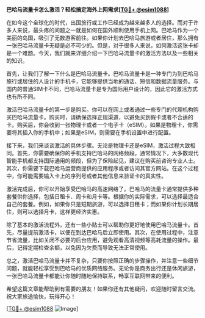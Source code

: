**巴哈马流量卡怎么激活？轻松搞定海外上网需求[[TG💪+ @esim1088](https://t.me/s/esim1088)]**

在如今这个全球化的时代，出国旅行或工作已经成为越来越多人的选择。而对于许多人来说，最头疼的问题之一就是如何在国外顺利使用手机上网。巴哈马作为一个美丽的岛国，吸引了无数游客前往。如果你计划去巴哈马旅游或者居住，那么拥有一张巴哈马流量卡无疑是必不可少的。但是，对于很多人来说，如何激活这张卡却是一个难题。今天，我们就来详细介绍一下巴哈马流量卡的激活方法以及一些相关的知识。

首先，让我们了解一下什么是巴哈马流量卡。巴哈马流量卡是一种专门为到巴哈马旅行或居住的人设计的手机卡，它能够提供当地的通话、短信和数据流量服务。与国内的普通SIM卡不同，巴哈马流量卡是专为国际用户设计的，因此它的激活方式也有所不同。

激活巴哈马流量卡的第一步是购买。你可以在网上或者通过一些专门的代理机构购买巴哈马流量卡。购买时，请确保选择正规渠道，以避免买到假卡或者不合适的卡。购买后，你会收到一张物理卡或者一个电子卡（eSIM）。如果是物理卡，你需要将其插入你的手机中；如果是eSIM，则需要在手机设置中进行配置。

接下来，我们来谈谈激活的具体步骤。无论是物理卡还是eSIM，激活过程大致相同。首先，你需要确保你的手机支持巴哈马的网络频段。通常情况下，大多数现代智能手机都支持国际通用的频段，但为了保险起见，建议在购买前咨询专业人士。其次，你需要下载巴哈马运营商提供的应用程序或者访问其官方网站。在这个过程中，你可能需要输入卡上的序列号或者其他信息来验证卡的真实性。

激活完成后，你可以开始享受巴哈马的高速网络了。巴哈马的流量卡通常提供多种套餐供你选择，包括日租卡、周卡和月卡等。根据你的实际需求，可以选择最适合自己的套餐。例如，如果你只是短期旅游，可以选择日租卡；而如果你计划长期居住，则可以选择月卡，这样更经济实惠。

除了基本的激活流程外，还有一些小贴士可以帮助你更好地使用巴哈马流量卡。首先，尽量提前激活卡，以便在到达巴哈马后立即使用。其次，在使用过程中，注意节省流量，比如关闭不必要的后台应用，避免观看高清视频等高耗流量的操作。最后，记得定期检查余额，以免因为欠费而导致无法正常使用。

总之，激活巴哈马流量卡并不复杂，只要你按照正确的步骤操作，并注意一些细节问题，就能轻松享受到巴哈马的优质网络服务。无论你是商务出行还是休闲旅游，一张巴哈马流量卡都能让你随时随地保持联系，畅享互联网带来的便利。

希望这篇文章能帮助到有需要的朋友！如果你还有其他疑问，欢迎随时留言交流。祝大家旅途愉快，玩得开心！

[[TG💪+ @esim1088](https://t.me/s/esim1088) ![Image](https://i.postimg.cc/4NQfJmqS/Snipaste-2025-05-13-00-14-12.png)]